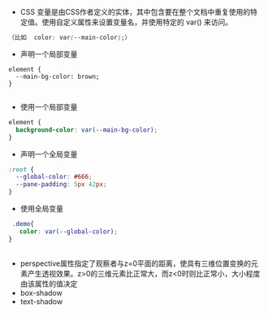  - CSS 变量是由CSS作者定义的实体，其中包含要在整个文档中重复使用的特定值。使用自定义属性来设置变量名，并使用特定的 var() 来访问。

``` css
（比如  color: var(--main-color);）
```

 - 声明一个局部变量
``` haml
element {
  --main-bg-color: brown;
} 
 
```
- 使用一个局部变量

``` css
element {
  background-color: var(--main-bg-color);
}
```


- 声明一个全局变量

``` css
:root {
  --global-color: #666;
  --pane-padding: 5px 42px;
}
```


- 使用全局变量

``` css
 .demo{
   color: var(--global-color);
}
 
```

 - perspective属性指定了观察者与z=0平面的距离，使具有三维位置变换的元素产生透视效果。z>0的三维元素比正常大，而z<0时则比正常小，大小程度由该属性的值决定
 - box-shadow
 - text-shadow

